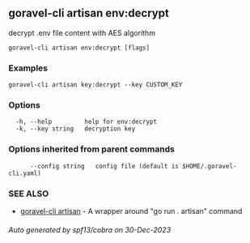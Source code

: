 ## goravel-cli artisan env:decrypt

decrypt .env file content with AES algorithm

```
goravel-cli artisan env:decrypt [flags]
```

### Examples

```
goravel-cli artisan key:decrypt --key CUSTOM_KEY
```

### Options

```
  -h, --help         help for env:decrypt
  -k, --key string   decryption key
```

### Options inherited from parent commands

```
      --config string   config file (default is $HOME/.goravel-cli.yaml)
```

### SEE ALSO

* [goravel-cli artisan](goravel-cli_artisan.md)	 - A wrapper around "go run . artisan" command

###### Auto generated by spf13/cobra on 30-Dec-2023
